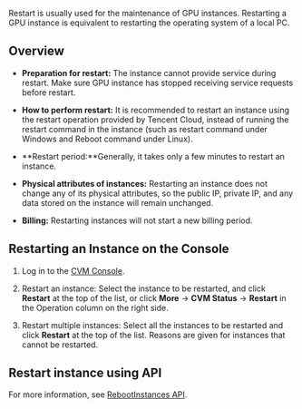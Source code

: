 Restart is usually used for the maintenance of GPU instances. Restarting a GPU instance is equivalent to restarting the operating system of a local PC.

## Overview
 - **Preparation for restart:** The instance cannot provide service during restart. Make sure GPU instance has stopped receiving service requests before restart.
 
 - **How to perform restart:** It is recommended to restart an instance using the restart operation provided by Tencent Cloud, instead of running the restart command in the instance (such as restart command under Windows and Reboot command under Linux).
 
 - **Restart period:**Generally, it takes only a few minutes to restart an instance.
 
 - **Physical attributes of instances:** Restarting an instance does not change any of its physical attributes, so the public IP, private IP, and any data stored on the instance will remain unchanged.
 
 - **Billing:** Restarting instances will not start a new billing period.

## Restarting an Instance on the Console

 1. Log in to the [CVM Console](https://console.cloud.tencent.com/cvm/).

 2. Restart an instance: Select the instance to be restarted, and click **Restart** at the top of the list, or click **More** -> **CVM Status** -> **Restart** in the Operation column on the right side.

 3. Restart multiple instances: Select all the instances to be restarted and click **Restart** at the top of the list.  Reasons are given for instances that cannot be restarted.

## Restart instance using API
For more information, see [RebootInstances API](/doc/api/213/9396).

